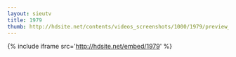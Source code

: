 ```yaml
---
layout: sieutv
title: 1979
thumb: http://hdsite.net/contents/videos_screenshots/1000/1979/preview_360p.mp4.jpg
---
```

{% include iframe src='http://hdsite.net/embed/1979' %}
 

